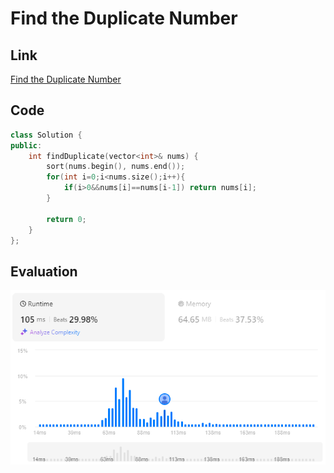 # Find the Duplicate Number
## Link
[Find the Duplicate Number](https://leetcode.com/problems/find-the-duplicate-number/description/)

## Code
```cpp
class Solution {
public:
    int findDuplicate(vector<int>& nums) {
        sort(nums.begin(), nums.end());
        for(int i=0;i<nums.size();i++){
            if(i>0&&nums[i]==nums[i-1]) return nums[i];
        }

        return 0;
    }
};
```

## Evaluation
![Find the Duplicate Number](./01.PNG)